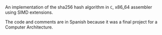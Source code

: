 An implementation of the sha256 hash algorithm in `C`, x86_64 assembler using SIMD extensions.

The code and comments are in Spanish because it was a final project for a Computer Architecture.
